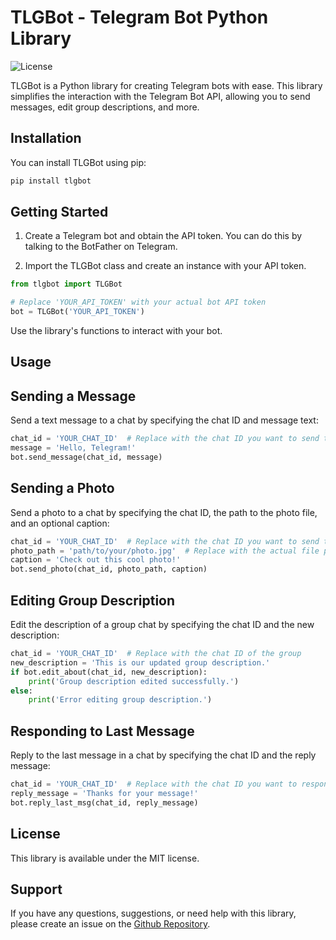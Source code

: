 # TLGBot - Telegram Bot Python Library

![License](https://img.shields.io/badge/license-MIT-blue.svg)

TLGBot is a Python library for creating Telegram bots with ease. This library simplifies the interaction with the Telegram Bot API, allowing you to send messages, edit group descriptions, and more.

## Installation

You can install TLGBot using pip:

```bash
pip install tlgbot
```
## Getting Started
1. Create a Telegram bot and obtain the API token. You can do this by talking to the BotFather on Telegram.

2. Import the TLGBot class and create an instance with your API token.

```python
from tlgbot import TLGBot

# Replace 'YOUR_API_TOKEN' with your actual bot API token
bot = TLGBot('YOUR_API_TOKEN')
```
Use the library's functions to interact with your bot.

## Usage
## Sending a Message
Send a text message to a chat by specifying the chat ID and message text:

```python
chat_id = 'YOUR_CHAT_ID'  # Replace with the chat ID you want to send the message to
message = 'Hello, Telegram!'
bot.send_message(chat_id, message)
```
## Sending a Photo
Send a photo to a chat by specifying the chat ID, the path to the photo file, and an optional caption:

```python
chat_id = 'YOUR_CHAT_ID'  # Replace with the chat ID you want to send the photo to
photo_path = 'path/to/your/photo.jpg'  # Replace with the actual file path
caption = 'Check out this cool photo!'
bot.send_photo(chat_id, photo_path, caption)
```

## Editing Group Description
Edit the description of a group chat by specifying the chat ID and the new description:

```python
chat_id = 'YOUR_CHAT_ID'  # Replace with the chat ID of the group
new_description = 'This is our updated group description.'
if bot.edit_about(chat_id, new_description):
    print('Group description edited successfully.')
else:
    print('Error editing group description.')
```
## Responding to Last Message
Reply to the last message in a chat by specifying the chat ID and the reply message:

```python
chat_id = 'YOUR_CHAT_ID'  # Replace with the chat ID you want to respond in
reply_message = 'Thanks for your message!'
bot.reply_last_msg(chat_id, reply_message)
```

## License
This library is available under the MIT license.

## Support
If you have any questions, suggestions, or need help with this library, please create an issue on the [Github Repository](https://github.com/GDLegions/tlgbot).
